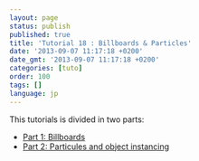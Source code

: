 ```yaml
---
layout: page
status: publish
published: true
title: 'Tutorial 18 : Billboards & Particles'
date: '2013-09-07 11:17:18 +0200'
date_gmt: '2013-09-07 11:17:18 +0200'
categories: [tuto]
order: 100
tags: []
language: jp
---
```

This tutorials is divided in two parts:

- [Part 1: Billboards](./billboards)
- [Part 2: Particules and object instancing](./particles-instancing)


